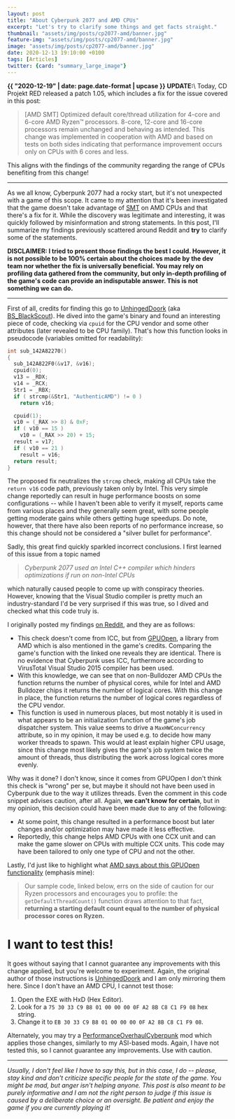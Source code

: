 ```yaml
---
layout: post
title: "About Cyberpunk 2077 and AMD CPUs"
excerpt: "Let's try to clarify some things and get facts straight."
thumbnail: "assets/img/posts/cp2077-amd/banner.jpg"
feature-img: "assets/img/posts/cp2077-amd/banner.jpg"
image: "assets/img/posts/cp2077-amd/banner.jpg"
date: 2020-12-13 19:10:00 +0100
tags: [Articles]
twitter: {card: "summary_large_image"}
---
```


**{{ "2020-12-19" | date: page.date-format | upcase }} UPDATE:**\\
Today, CD Projekt RED released a patch 1.05, which includes a fix for the issue covered in this post:

> [AMD SMT] Optimized default core/thread utilization for 4-core and 6-core AMD Ryzen™ processors.
> 8-core, 12-core and 16-core processors remain unchanged and behaving as intended.
> This change was implemented in cooperation with AMD and based on tests on both sides
> indicating that performance improvement occurs only on CPUs with 6 cores and less.

This aligns with the findings of the community regarding the range of CPUs benefiting from this change!

***

As we all know, Cyberpunk 2077 had a rocky start, but it's not unexpected with a game of this scope.
It came to my attention that it's been investigated that the game doesn't take advantage of [SMT](https://en.wikipedia.org/wiki/Simultaneous_multithreading) 
on AMD CPUs and that there's a fix for it. While the discovery was legitimate and interesting,
it was quickly followed by misinformation and strong statements. In this post,
I'll summarize my findings previously scattered around Reddit and **try** to clarify some of the statements.

**DISCLAIMER: I tried to present those findings the best I could. However, it is not possible to be 100% certain about the choices made
by the dev team nor whether the fix is universally beneficial. You may rely on profiling data gathered from the community,
but only in-depth profiling of the game's code can provide an indisputable answer. This is not something we can do.**

***

First of all, credits for finding this go to [UnhingedDoork](https://www.reddit.com/user/UnhingedDoork/)
(aka [BS_BlackScout](https://www.reddit.com/user/BS_BlackScout/)).
He dived into the game's binary and found an interesting piece of code, checking via `cpuid` for the CPU vendor and some other
attributes (later revealed to be CPU family). That's how this function looks in pseudocode (variables omitted for readability):

```c
int sub_142A82270()
{
  sub_142A822F0(&v17, &v16);
  cpuid(0);
  v13 = _RDX;
  v14 = _RCX;
  Str1 = _RBX;
  if ( strcmp(&Str1, "AuthenticAMD") != 0 )
    return v16;

  cpuid(1);
  v10 = (_RAX >> 8) & 0xF;
  if ( v10 == 15 )
    v10 = (_RAX >> 20) + 15;
  result = v17;
  if ( v10 == 21 )
    result = v16;
  return result;
}
```

The proposed fix neutralizes the `strcmp` check, making all CPUs take the `return v16` code path, previously taken only by Intel.
This very simple change reportedly can result in huge performance boosts on some configurations -- while I haven't been able to verify it myself,
reports came from various places and they generally seem great, with some people getting moderate gains while others getting huge speedups.
Do note, however, that there have also been reports of no performance increase, so this change should not be considered a "silver bullet for performance".

Sadly, this great find quickly sparkled incorrect conclusions. I first learned of this issue from a topic named

> *Cyberpunk 2077 used an Intel C++ compiler which hinders optimizations if run on non-Intel CPUs*

which naturally caused people to come up with conspiracy theories. However, knowing that the Visual Studio compiler is pretty much an industry-standard
I'd be very surprised if this was true, so I dived and checked what this code truly is.

I originally posted my findings [on Reddit](https://www.reddit.com/r/pcgaming/comments/kbsywg/cyberpunk_2077_used_an_intel_c_compiler_which/gfknein/?utm_source=reddit&utm_medium=web2x&context=3),
and they are as follows:
* This check doesn't come from ICC, but from [GPUOpen](https://github.com/GPUOpen-LibrariesAndSDKs/cpu-core-counts/blob/master/windows/ThreadCount-Win7.cpp#L69), a library from AMD which is also mentioned
  in the game's credits. Comparing the game's function with the linked one reveals they are identical. There is no evidence that Cyberpunk uses ICC,
  furthermore according to VirusTotal Visual Studio 2015 compiler has been used.
* With this knowledge, we can see that on non-Bulldozer AMD CPUs the function returns the number of physical cores, while for Intel and AMD Bulldozer chips it returns the number of logical cores.
  With this change in place, the function returns the number of logical cores regardless of the CPU vendor.
* This function is used in numerous places, but most notably it is used in what appears to be an initialization function of the game's job dispatcher system.
  This value seems to drive a `MaxHWConcurrency` attribute, so in my opinion, it may be used e.g. to decide how many worker threads to spawn. This would at least explain higher CPU usage,
  since this change most likely gives the game's job system twice the amount of threads, thus distributing the work across logical cores more evenly.

Why was it done? I don't know, since it comes from GPUOpen I don't think this check is "wrong" per se, but maybe it should not have been used in Cyberpunk due to the way it utilizes threads.
Even the comment in this code snippet advises caution, after all. Again, **we can't know for certain**, but in my opinion, this decision could have been made due to any of the following:
* At some point, this change resulted in a performance boost but later changes and/or optimization may have made it less effective.
* Reportedly, this change helps AMD CPUs with one CCX unit and can make the game slower on CPUs with multiple CCX units. This code may have been tailored to only one type of CPU
  and not the other.

Lastly, I'd just like to highlight what [AMD says about this GPUOpen functionality](https://gpuopen.com/learn/cpu-core-count-detection-windows/) (emphasis mine):

> Our sample code, linked below, errs on the side of caution for our Ryzen processors and encourages you to profile: the `getDefaultThreadCount()` function draws attention to that fact, 
> **returning a starting default count equal to the number of physical processor cores on Ryzen.**


# I want to test this!

It goes without saying that I cannot guarantee any improvements with this change applied, but you're welcome to experiment.
Again, the original author of those instructions is [UnhingedDoork](https://www.reddit.com/r/Amd/comments/kbp0np/cyberpunk_2077_seems_to_ignore_smt_and_mostly/gfkmc7d/?context=3)
and I am only mirroring them here. Since I don't have an AMD CPU, I cannot test those:

1. Open the EXE with HxD (Hex Editor).
2. Look for a `75 30 33 C9 B8 01 00 00 00 0F A2 8B C8 C1 F9 08` hex string.
3. Change it to `EB 30 33 C9 B8 01 00 00 00 0F A2 8B C8 C1 F9 08`.

Alternately, you may try a [PerformanceOverhaulCyberpunk](https://github.com/yamashi/PerformanceOverhaulCyberpunk) mod which applies those changes, similarly to my ASI-based mods.
Again, I have not tested this, so I cannot guarantee any improvements. Use with caution.

***

*Usually, I don't feel like I have to say this, but in this case, I do -- please, stay kind and don't criticize specific people for the state of the game.*
*You might be mad, but anger isn't helping anyone. This post is also meant to be purely informative and I am not the right person to judge if this issue is*
*caused by a deliberate choice or an oversight. Be patient and enjoy the game if you are currently playing it!*
